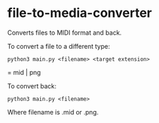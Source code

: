 # file-to-media-converter
Converts files to MIDI format and back.

To convert a file to a different type:
```
python3 main.py <filename> <target extension>
```
<target extension> = mid | png

To convert back:
```
python3 main.py <filename>
```
Where filename is .mid or .png.
